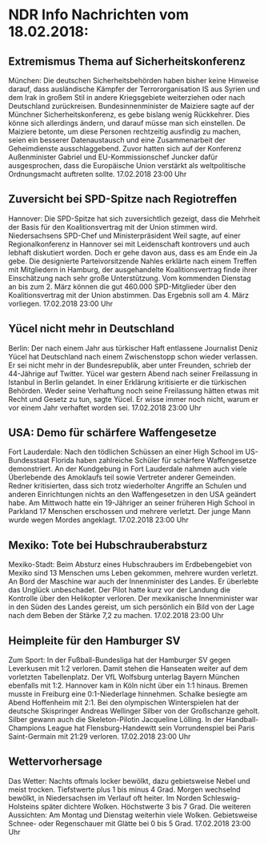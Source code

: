 # NDR Info Nachrichten vom 18.02.2018:


## Extremismus Thema auf Sicherheitskonferenz
München: Die deutschen Sicherheitsbehörden haben bisher keine Hinweise darauf, dass ausländische Kämpfer der Terrororganisation IS aus Syrien und dem Irak in großem Stil in andere Kriegsgebiete weiterziehen oder nach Deutschland zurückreisen. Bundesinnenminister de Maiziere sagte auf der Münchner Sicherheitskonferenz, es gebe bislang wenig Rückkehrer. Dies könne sich allerdings ändern, und darauf müsse man sich einstellen. De Maiziere betonte, um diese Personen rechtzeitig ausfindig zu machen, seien ein besserer Datenaustausch und eine Zusammenarbeit der Geheimdienste ausschlaggebend. Zuvor hatten sich auf der Konferenz Außenminister Gabriel und EU-Kommissionschef Juncker dafür ausgesprochen, dass die Europäische Union verstärkt als weltpolitische Ordnungsmacht auftreten sollte. 17.02.2018 23:00 Uhr 

## Zuversicht bei SPD-Spitze nach Regiotreffen
Hannover: Die SPD-Spitze hat sich zuversichtlich gezeigt, dass die Mehrheit der Basis für den Koalitionsvertrag mit der Union stimmen wird. Niedersachsens SPD-Chef und Ministerpräsident Weil sagte, auf einer Regionalkonferenz in Hannover sei mit Leidenschaft kontrovers und auch lebhaft diskutiert worden. Doch er gehe davon aus, dass es am Ende ein Ja gebe. Die designierte Parteivorsitzende Nahles erklärte nach einem Treffen mit Mitgliedern in Hamburg, der ausgehandelte Koalitionsvertrag finde ihrer Einschätzung nach sehr große Unterstützung. Vom kommenden Dienstag an bis zum 2. März können die gut 460.000 SPD-Mitglieder über den Koalitionsvertrag mit der Union abstimmen. Das Ergebnis soll am 4. März vorliegen. 17.02.2018 23:00 Uhr 

## Yücel nicht mehr in Deutschland
Berlin: Der nach einem Jahr aus türkischer Haft entlassene Journalist Deniz Yücel hat Deutschland nach einem Zwischenstopp schon wieder verlassen. Er sei nicht mehr in der Bundesrepublik, aber unter Freunden, schrieb der 44-Jährige auf Twitter. Yücel war gestern Abend nach seiner Freilassung in Istanbul in Berlin gelandet. In einer Erklärung kritisierte er die türkischen Behörden. Weder seine Verhaftung noch seine Freilassung hätten etwas mit Recht und Gesetz zu tun, sagte Yücel. Er wisse immer noch nicht, warum er vor einem Jahr verhaftet worden sei. 17.02.2018 23:00 Uhr 

## USA: Demo für schärfere Waffengesetze
Fort Lauderdale: Nach den tödlichen Schüssen an einer High School im US-Bundesstaat Florida haben zahlreiche Schüler für schärfere Waffengesetze demonstriert. An der Kundgebung in Fort Lauderdale nahmen auch viele Überlebende des Amoklaufs teil sowie Vertreter anderer Gemeinden. Redner kritisierten, dass sich trotz wiederholter Angriffe an Schulen und anderen Einrichtungen nichts an den Waffengesetzen in den USA geändert habe. Am Mittwoch hatte ein 19-Jähriger an seiner früheren High School in Parkland 17 Menschen erschossen und mehrere verletzt. Der junge Mann wurde wegen Mordes angeklagt. 17.02.2018 23:00 Uhr 

## Mexiko: Tote bei Hubschrauberabsturz
Mexiko-Stadt: Beim Absturz eines Hubschraubers im Erdbebengebiet von Mexiko sind 13 Menschen ums Leben gekommen, mehrere wurden verletzt. An Bord der Maschine war auch der Innenminister des Landes. Er überlebte das Unglück unbeschadet. Der Pilot hatte kurz vor der Landung die Kontrolle über den Helikopter verloren. Der mexikanische Innenminister war in den Süden des Landes gereist, um sich persönlich ein Bild von der Lage nach dem Beben der Stärke 7,2 zu machen. 17.02.2018 23:00 Uhr 

## Heimpleite für den Hamburger SV
Zum Sport: In der Fußball-Bundesliga hat der Hamburger SV gegen Leverkusen mit 1:2 verloren. Damit stehen die Hanseaten weiter auf dem vorletzten Tabellenplatz. Der VfL Wolfsburg unterlag Bayern München ebenfalls mit 1:2. Hannover kam in Köln nicht über ein 1:1 hinaus. Bremen musste in Freiburg eine 0:1-Niederlage hinnehmen. Schalke besiegte am Abend Hoffenheim mit 2:1. Bei den olympischen Winterspielen hat der deutsche Skispringer Andreas Wellinger Silber von der Großschanze geholt. Silber gewann auch die Skeleton-Pilotin Jacqueline Lölling. In der Handball-Champions League hat Flensburg-Handewitt sein Vorrundenspiel bei Paris Saint-Germain mit 21:29 verloren. 17.02.2018 23:00 Uhr 

## Wettervorhersage
Das Wetter:
Nachts oftmals locker bewölkt, dazu gebietsweise Nebel und meist trocken. Tiefstwerte plus 1 bis minus 4 Grad. Morgen wechselnd bewölkt, in Niedersachsen im Verlauf oft heiter. Im Norden Schleswig-Holsteins später dichtere Wolken. Höchstwerte 3 bis 7 Grad. Die weiteren Aussichten: Am Montag und Dienstag weiterhin viele Wolken. Gebietsweise Schnee- oder Regenschauer mit Glätte bei 0 bis 5 Grad. 17.02.2018 23:00 Uhr 
